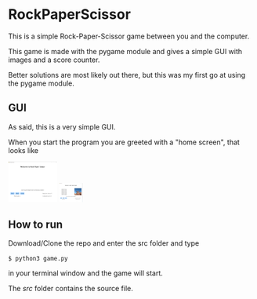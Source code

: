 # RockPaperScissor

This is a simple Rock-Paper-Scissor game between you and the computer.

This game is made with the pygame module and gives a simple GUI with images and a score counter.

Better solutions are most likely out there, but this was my first go at using the pygame module.

## GUI

As said, this is a very simple GUI.

When you start the program you are greeted with a "home screen", that looks like

<img src="https://github.com/Hvaheterdu/Games/blob/master/RockPaperScissor/home_screen.png" width="100">

<img src="https://github.com/Hvaheterdu/Games/blob/master/RockPaperScissor/game_screen.png" width="48">

## How to run

Download/Clone the repo and enter the src folder and type

```
$ python3 game.py 
```

in your terminal window and the game will start.

The *src* folder contains the source file.
